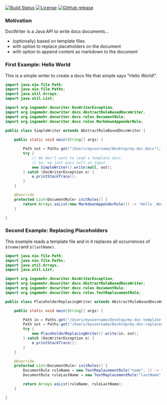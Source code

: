 [![Build Status](https://travis-ci.com/ingomohr/docwriter.svg?branch=master)](https://travis-ci.com/ingomohr/docwriter)
[![License](https://img.shields.io/badge/License-Apache%202.0-yellow.svg)](https://opensource.org/licenses/Apache-2.0)
[![GitHub release](https://img.shields.io/github/release/ingomohr/docwriter.svg)](https://GitHub.com/ingomohr/docwriter/releases/)
### Motivation
DocWriter is a Java API to write docx documents...

- (optionally) based on template files
- with option to replace placeholders on the document
- with option to append content as markdown to the document

### First Example: Hello World
This is a simple writer to create a docx file that simple says "Hello _World_!".

```Java
import java.nio.file.Path;
import java.nio.file.Paths;
import java.util.Arrays;
import java.util.List;

import org.ingomohr.docwriter.DocWriterException;
import org.ingomohr.docwriter.docx.AbstractRuleBasedDocxWriter;
import org.ingomohr.docwriter.docx.rules.DocumentRule;
import org.ingomohr.docwriter.docx.rules.MarkdownAppenderRule;

public class SimpleWriter extends AbstractRuleBasedDocxWriter {
	
	public static void main(String[] args) {

		Path out = Paths.get("/Users/myusername/Desktop/my-doc.docx");
		try {
			// We don't want to read a template docx.
			// So, we just pass null as input
			new SimpleWriter().write(null, out);
		} catch (DocWriterException e) {
			e.printStackTrace();
		}
	}

	@Override
	protected List<DocumentRule> initRules() {
		return Arrays.asList(new MarkdownAppenderRule(() -> "Hello _World_!"));
	}

}
```

### Second Example: Replacing Placeholders
This example reads a template file and in it replaces all occurrences of ``$(name)``and ``$(lastName)``.

```Java
import java.nio.file.Path;
import java.nio.file.Paths;
import java.util.Arrays;
import java.util.List;

import org.ingomohr.docwriter.DocWriterException;
import org.ingomohr.docwriter.docx.AbstractRuleBasedDocxWriter;
import org.ingomohr.docwriter.docx.rules.DocumentRule;
import org.ingomohr.docwriter.docx.rules.TextReplacementRule;

public class PlaceholderReplacingWriter extends AbstractRuleBasedDocxWriter {

	public static void main(String[] args) {

		Path in = Paths.get("/Users/myusername/Desktop/my-doc-template.docx");
		Path out = Paths.get("/Users/myusername/Desktop/my-doc-replaced.docx");
		try {
			new PlaceholderReplacingWriter().write(in, out);
		} catch (DocWriterException e) {
			e.printStackTrace();
		}
	}

	@Override
	protected List<DocumentRule> initRules() {
		DocumentRule ruleName = new TextReplacementRule("name", () -> "John");
		DocumentRule ruleLastName = new TextReplacementRule("lastName", () -> "Doe");

		return Arrays.asList(ruleName, ruleLastName);
	}

}
```


